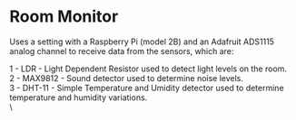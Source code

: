 # Room Monitor

Uses a setting with a Raspberry Pi (model 2B) and an Adafruit ADS1115 analog channel to receive data from the sensors, which are:

1 - LDR - Light Dependent Resistor used to detect light levels on the room.\
2 - MAX9812 - Sound detector used to determine noise levels.\
3 - DHT-11 - Simple Temperature and Umidity detector used to determine temperature and humidity variations.\
\

